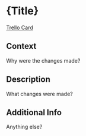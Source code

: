 # {Title}

[Trello Card](www.trello.com)

## Context

Why were the changes made?

## Description

What changes were made?

## Additional Info

Anything else?

